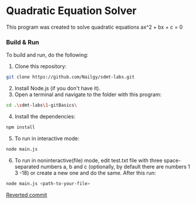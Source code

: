 # Quadratic Equation Solver

This program was created to solve quadratic equations ax^2 + bx + c = 0

### Build & Run

To build and run, do the following:

1. Clone this repository:

```bash
git clone https://github.com/Nailgy/sdmt-labs.git
```

2. Install Node.js (if you don't have it).
3. Open a terminal and navigate to the folder with this program:

```bash
cd .\sdmt-labs\1-gitBasics\
```

4. Install the dependencies:

```bash
npm install
```

5. To run in interactive mode:

```bash
node main.js
```

6. To run in noninteractive(file) mode, edit test.txt file with three space-separated numbers a, b and c (optionally, by default there are numbers 1 3 -18) or create a new one and do the same. After this run:

```bash
node main.js <path-to-your-file>
```

[Reverted commit](https://github.com/Nailgy/sdmt-labs/commit/c543efe0aeafe6795c6bcdbe0643c9e6a3d0dfa8)
